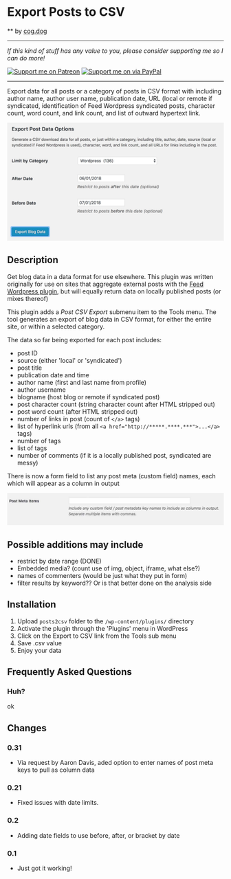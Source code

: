 # Export Posts to CSV
** by [cog.dog](https://cog.dog)

-----
*If this kind of stuff has any value to you, please consider supporting me so I can do more!*

[![Support me on Patreon](http://cogdog.github.io/images/badge-patreon.png)](https://patreon.com/cogdog) [![Support me on via PayPal](http://cogdog.github.io/images/badge-paypal.png)](https://paypal.me/cogdog)

----- 


Export data for all posts or a category of posts in CSV format with including author name, author user name, publication date, URL (local or remote if syndicated, identification of Feed Wordpress syndicated posts, character count, word count, and link count, and list of outward hypertext link.

![](export-csv.jpg "Screenshot of options for plugin")

## Description
Get blog data in a data format for use elsewhere. This plugin was written originally for use on sites that aggregate external posts with the [Feed Wordpress plugin](https://wordpress.org/plugins/feedwordpress/), but will equally return data on locally published posts (or mixes thereof)

This plugin adds a *Post CSV Export* submenu item to the Tools menu. The tool generates an export of blog data in CSV format, for either the entire site, or within a selected category. 

The data so far being exported for each post includes:

* post ID
* source (either 'local' or 'syndicated')
* post title
* publication date and time
* author name (first and last name from profile)
* author username
* blogname (host blog or remote if syndicated post)
* post character count (string character count after HTML stripped out)
* post word count (after HTML stripped out)
* number of links in post (count of `</a>` tags)
* list of hyperlink urls (from all `<a href="http://*****.****.***">...</a>` tags)
* number of tags
* list of tags
* number of comments (if it is a locally published post, syndicated are messy)

There is now a form field to list any post meta (custom field) names, each which will appear as a column in output


![](post-meta-items.jpg "field for post meta")

## Possible additions may include

* restrict by date range (DONE)
* Embedded media? (count use of img, object, iframe, what else?)
* names of commenters (would be just what they put in form)
* filter results by keyword?? Or is that better done on the analysis side

## Installation

1. Upload `posts2csv` folder to the `/wp-content/plugins/` directory
2. Activate the plugin through the 'Plugins' menu in WordPress
3. Click on the Export to CSV  link from the Tools sub menu
4. Save .csv value
5. Enjoy your data

## Frequently Asked Questions

### Huh?

ok



## Changes

### 0.31
* Via request by Aaron Davis, aded option to enter names of post meta keys to pull as column data


### 0.21
* Fixed issues with date limits.


### 0.2
* Adding date fields to use before, after, or bracket by date


### 0.1 
* Just got it working!






